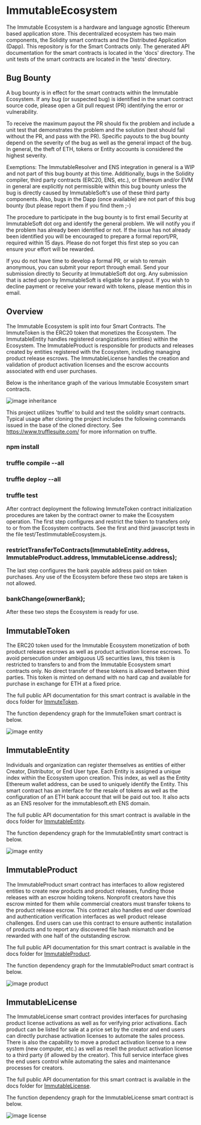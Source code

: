 # ImmutableEcosystem

The Immutable Ecosystem is a hardware and language agnostic Ethereum based application store. This decentralized ecosystem has two main components, the Solidity smart contracts and the Distributed Application (Dapp). This repository is for the Smart Contracts only. The generated API documentation for the smart contracts is located in the 'docs' directory. The unit tests of the smart contracts are located in the 'tests' directory.

## Bug Bounty

A bug bounty is in effect for the smart contracts within the Immutable Ecosystem. If any bug (or suspected bug) is identified in the smart contract source code, please open a Git pull request (PR) identifying the error or vulnerability.

To receive the maximum payout the PR should fix the problem and include a unit test that demonstrates the problem and the solution (test should fail without the PR, and pass with the PR). Specific payouts to the bug bounty depend on the severity of the bug as well as the general impact of the bug. In general, the theft of ETH, tokens or Entity accounts is considered the highest severity.

Exemptions: The ImmutableResolver and ENS integration in general is a WIP and not part of this bug bounty at this time. Additionally, bugs in the Solidity compiler, third party contracts (ERC20, ENS, etc.), or Ethereum and/or EVM in general are explicitly not permissible within this bug bounty unless the bug is directly caused by ImmutableSoft's use of these third party components. Also, bugs in the Dapp (once available) are not part of this bug bounty (but please report them if you find them ;-)

The procedure to participate in the bug bounty is to first email Security at ImmutableSoft dot org and identify the general problem. We will notify you if the problem has already been identified or not. If the issue has not already been identified you will be encouraged to prepare a formal report/PR, required within 15 days. Please do not forget this first step so you can ensure your effort will be rewarded.

If you do not have time to develop a formal PR, or wish to remain anonymous, you can submit your report through email. Send your submission directly to Security at ImmutableSoft dot org. Any submission that is acted upon by ImmutableSoft is eligable for a payout. If you wish to decline payment or receive your reward with tokens, please mention this in email.

## Overview

The Immutable Ecosystem is split into four Smart Contracts. The ImmuteToken is the ERC20 token that monetizes the Ecosystem. The ImmutableEntity handles registered orangizations (entities) within the Ecosystem. The ImmutableProduct is responsible for products and releases created by entities registered with the Ecosystem, including managing product release escrows. The ImmutableLicense handles the creation and validation of product activation licenses and the escrow accounts associated with end user purchases.

Below is the inheritance graph of the various Immutable Ecosystem smart contracts.

![image inheritance](./images/InheritanceGraph.jpg)

This project utilizes 'truffle' to build and test the solidity smart contracts. Typical usage after cloning the project includes the following commands issued in the base of the cloned directory. See https://www.trufflesuite.com/ for more information on truffle.

### npm install
### truffle compile --all
### truffle deploy --all
### truffle test

After contract deployment the following ImmuteToken contract initialization procedures are taken by the contract owner to make the Ecosystem operation. The first step configures and restrict the token to transfers only to or from the Ecosystem contracts. See the first and third javascript tests in the file test/TestImmutableEcosystem.js.

### restrictTransferToContracts(ImmutableEntity.address, ImmutableProduct.address, ImmutableLicense.address);

The last step configures the bank payable address paid on token purchases. Any use of the Ecosystem before these two steps are taken is not allowed.

### bankChange(ownerBank);

After these two steps the Ecosystem is ready for use.

## ImmutableToken

The ERC20 token used for the Immutable Ecosystem monetization of both product release escrows as well as product activation license escrows. To avoid persecution under ambiguous US securities laws, this token is restricted to transfers to and from the Immutable Ecosystem smart contracts only. No direct transfer of these tokens is allowed between third parties. This token is minted on demand with no hard cap and available for purchase in exchange for ETH at a fixed price.

The full public API documentation for this smart contract is available in the docs folder for [ImmuteToken](./docs/ImmuteToken.md).

The function dependency graph for the ImmuteToken smart contract is below.

![image entity](./images/TokenDependencyGraph.jpg)

## ImmutableEntity

Individuals and organization can register themselves as entities of either Creator, Distributor, or End User type. Each Entity is assigned a unique index within the Ecosystem upon creation. This index, as well as the Entity Ethereum wallet address, can be used to uniquely identify the Entity. This smart contract has an interface for the resale of tokens as well as the configuration of an ETH bank account that will be paid out too. It also acts as an ENS resolver for the immutablesoft.eth ENS domain.

The full public API documentation for this smart contract is available in the docs folder for [ImmutableEntity](./docs/ImmutableEntity.md).

The function dependency graph for the ImmutableEntity smart contract is below.

![image entity](./images/EntityDependencyGraph.jpg)

## ImmutableProduct

The ImmutableProduct smart contract has interfaces to allow registered entities to create new products and product releases, funding those releases with an escrow holding tokens. Nonprofit creators have this escrow minted for them while commercial creators must transfer tokens to the product release escrow. This contract also handles end user download and authentication verification interfaces as well product release challenges. End users can use this contract to ensure authentic installation of products and to report any discovered file hash mismatch and be rewarded with one half of the outstanding escrow.

The full public API documentation for this smart contract is available in the docs folder for [ImmutableProduct](./docs/ImmutableProduct.md).

The function dependency graph for the ImmutableProduct smart contract is below.

![image product](./images/ProductDependencyGraph.jpg)

## ImmutableLicense

The ImmutableLicense smart contract provides interfaces for purchasing product license activations as well as for verifying prior activations. Each product can be listed for sale at a price set by the creator and end users can directly purchase activation licenses to automate the sales process. There is also the capability to move a product activation license to a new system (new computer, etc.) as well as resell the product activation license to a third party (if allowed by the creator). This full service interface gives the end users control while automating the sales and maintenance processes for creators.

The full public API documentation for this smart contract is available in the docs folder for [ImmutableLicense](./docs/ImmutableLicense.md).

The function dependency graph for the ImmutableLicense smart contract is below.

![image license](./images/LicenseDependencyGraph.jpg)